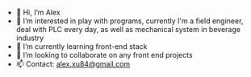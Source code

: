 - 👋 Hi, I’m Alex
- 👀 I’m interested in play with programs, currently I'm a field engineer, deal with PLC every day, as well as mechanical system in beverage industry
- 🌱 I’m currently learning front-end stack
- 💞️ I’m looking to collaborate on any front end projects
- 📫 Contact: alex.xu84@gmail.com


